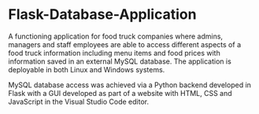 # Flask-Database-Application

A functioning application for food truck companies where admins, managers and staff employees are able to access different aspects of a food truck information including menu items and food prices with information saved in an external MySQL database. The application is deployable in both Linux and Windows systems.

MySQL database access was achieved via a Python backend developed in Flask with a GUI developed as part of a website with HTML, CSS and JavaScript in the Visual Studio Code editor.
